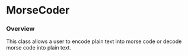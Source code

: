 # MorseCoder

### Overview
This class allows a user to encode plain text into
morse code or decode morse code into plain text.
